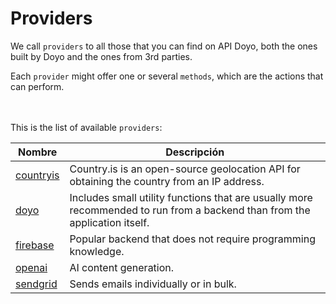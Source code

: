 # Providers
We call `providers` to all those that you can find on API Doyo, both the ones built by Doyo and the ones from 3rd parties.
<br>
  
Each `provider` might offer one or several `methods`, which are the actions that can perform.
<br>
<br>
<br>
 
This is the list of available `providers`:
<br>

| Nombre  | Descripción |
| ------------- | ------------- |
| [countryis](countryis) | Country.is is an open-source geolocation API for obtaining the country from an IP address.|
| [doyo](doyo) | Includes small utility functions that are usually more recommended to run from a backend than from the application itself.|
| [firebase](firebase) | Popular backend that does not require programming knowledge.|
| [openai](openai) | AI content generation.|
| [sendgrid](sendgrid) | Sends emails individually or in bulk.|